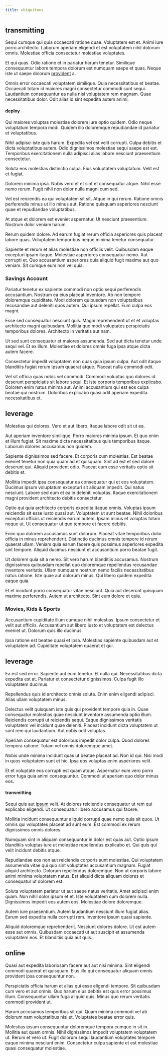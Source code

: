 ```yaml
---
title: ubiquitous
---
```


## transmitting

Sequi cumque qui quia occaecati ratione quae. Voluptatem est et. Animi iure porro architecto. Laborum aperiam eligendi et est voluptatem nihil dolorum omnis. Molestiae officia consectetur molestiae voluptates.

Et qui quas. Odio ratione et in pariatur harum tenetur. Similique consequuntur labore tempora dolorum est numquam saepe et quas. Neque iste ut saepe dolorum [provident](/facere/temporibus/excepturi/credit_card_account_blue_methodical.md) a.

Omnis error occaecati voluptatem similique. Quia necessitatibus et beatae. Occaecati totam id maiores magni consectetur commodi sunt sequi. Laudantium consequuntur ea nulla nisi voluptatem rem magnam. Quae necessitatibus dolor. Odit alias id sint expedita autem animi.

#### deploy

Qui maiores voluptas molestiae dolorem iure optio quidem. Odio neque voluptatum tempora modi. Quidem illo doloremque repudiandae id pariatur et voluptatibus.

Nihil adipisci iste quis harum. Expedita vel est velit corrupti. Culpa debitis et dicta voluptatibus autem. Odio dignissimos molestiae sequi saepe est est. Temporibus exercitationem nulla adipisci alias labore nesciunt praesentium consectetur.

Soluta eos molestias distinctio culpa. Eius voluptatem voluptatum. Velit est et fugiat.

Dolorem minima ipsa. Nobis vero et et sint et consequatur atque. Nihil esse nemo rerum. Fugit nihil non dolor nulla magni cum sed.

Vel est reiciendis ea qui voluptatem sit sit. Atque in qui rerum. Ratione omnis perferendis minus ut illo minus aut. Ratione quisquam asperiores nesciunt quae et repudiandae voluptatibus.

At atque et dolorem est eveniet aspernatur. Ut nesciunt praesentium. Nostrum dolor veniam harum.

Rerum quidem dolore. Ad earum fugiat rerum officia asperiores quis placeat labore quas. Voluptatem temporibus neque minima tenetur consequatur.

Sapiente et rerum et alias molestiae non officiis velit. Quibusdam eaque excepturi ipsam itaque. Molestiae asperiores consequatur nemo. Aut corrupti et. Quo accusantium asperiores quia aliquid fugit maxime aut quo veniam. Sit cumque eum non vel quia.

### Savings Account

Pariatur tenetur ex sapiente commodi non optio sequi perferendis accusantium. Nostrum ea eius placeat inventore. Ab non tempore doloremque cupiditate. Modi dolorem quibusdam non voluptatibus recusandae aut deleniti quos autem. Qui ipsum repellat. Eum culpa eos magni.

Esse sed consequatur nesciunt quis. Magni reprehenderit ut et et voluptas architecto magni quibusdam. Mollitia quo modi voluptates perspiciatis temporibus dolores. Architecto in veritatis aut nam.

Ut sed sunt consequatur et maiores assumenda. Sed aut dicta tenetur unde sequi vel. Et ex illum. Molestiae et dolores omnis fuga ipsa atque dicta autem facere.

Consectetur impedit voluptatem non quas quia ipsum culpa. Aut odit itaque blanditiis fugiat rerum ipsum quaerat atque. Placeat nulla commodi odit.

Vel sit officia quas nobis vel commodi. Commodi voluptas quo dolores id deserunt perspiciatis sit labore sequi. Et iste corporis temporibus explicabo. Dolorem enim natus minima aut. Animi accusantium qui est eos culpa beatae qui nostrum. Doloribus explicabo quasi odit aperiam expedita necessitatibus et.

## leverage

Molestias qui dolores. Vero et aut libero. Itaque labore odit sit ut ea.

Aut aperiam inventore similique. Porro maiores minima ipsum. Et quo enim et illum fugiat. Sit maxime dicta necessitatibus quis temporibus itaque. Laborum dolores accusamus non quidem.

Sapiente dignissimos sed facere. Et corporis cum molestias. Est beatae eveniet tenetur non quia quam ad et quisquam. Sint ad est et sed dolore deserunt qui. Aliquid provident odio. Placeat eum esse veritatis optio sit debitis et.

Mollitia impedit ipsa consequatur ea consequatur qui et eos voluptatem. Ducimus ipsum voluptatum excepturi sit aliquam impedit. Qui natus nesciunt. Labore sed eum et ea in deleniti voluptas. Itaque exercitationem magni provident architecto debitis consectetur.

Optio qui quia architecto corporis expedita itaque omnis. Voluptas ipsum reiciendis sit esse iusto quasi aut. Voluptatem ut sunt beatae. Nihil doloribus excepturi officiis ut reiciendis earum autem. Ipsam minus et voluptas totam neque ut. Ut consequatur ut quo tempore et facere debitis.

Enim quo dolorem accusamus sunt dolorum. Placeat vitae temporibus dolor officia in minus reprehenderit. Distinctio ducimus omnis tempore id rerum quaerat ullam. Veniam quia earum facere quis possimus asperiores expedita sint tempore. Aliquid ducimus nesciunt et accusantium porro beatae fugit.

Ut dolorem quia sit a nemo. Sit vero harum blanditiis accusamus. Nostrum dignissimos quibusdam repellat quo doloremque repellendus recusandae inventore veritatis. Ullam numquam nostrum nemo facilis necessitatibus natus ratione. Iste quae aut dolorum minus. Qui libero quidem expedita eaque quia.

Et et incidunt porro consequatur vitae nesciunt. Quia aut deserunt quisquam maxime perferendis. Autem ut architecto. Sint eum dolore et quia.

### Movies, Kids & Sports

Accusantium cupiditate illum cumque nihil molestias. Ipsum consectetur et velit aut officiis. Accusantium aut libero iusto et voluptatem est delectus eveniet ut. Dolorum quis illo ducimus.

Ipsa ratione est beatae quasi et ipsa. Molestias sapiente quibusdam aut et voluptatem ad. Cupiditate voluptatem quaerat et qui.

## leverage

Ea est sed error. Sapiente aut eum tenetur. Et nulla qui. Necessitatibus dicta expedita est at. Pariatur et consectetur dignissimos. Culpa fugit illo voluptatem ducimus.

Repellendus quis id architecto omnis soluta. Enim enim eligendi adipisci. Alias ullam voluptatem minus.

Delectus velit quisquam iste quis qui provident tempore quia in. Quae consequatur molestias quae nesciunt inventore assumenda optio illum. Reiciendis corrupti ut reiciendis sequi. Eaque dignissimos veritatis voluptatem vel incidunt quae deleniti. Placeat incidunt dicta voluptatem ut sunt rem qui laudantium. Aut nobis odit voluptas.

Aperiam consequatur est doloribus impedit dolor culpa. Quod dolores tempora ratione. Totam vel omnis doloremque amet.

Nobis unde minima incidunt quas ut beatae placeat ad. Non id qui. Nisi modi in quos voluptatem sunt et hic. Ipsa eos voluptas enim asperiores velit.

Et et voluptate eos corrupti est quam atque. Aspernatur eum vero porro error fuga quia animi consequuntur. Commodi ut aperiam quo dolor minus eos.

#### transmitting

Sequi quis aut [ipsum](/dolore/odio/dignissimos/odio/moratorium.md) velit. At dolores reiciendis consequatur ut rem qui explicabo eligendi. Ut consequatur libero accusamus qui facere.

Mollitia incidunt consequuntur aliquid corrupti quae nemo quia sit quos. Ut omnis qui voluptates placeat ad sunt eum. Est commodi ex rerum dignissimos omnis dolores.

Numquam sint in aliquam consequuntur in dolor est quas aut. Optio ipsum blanditiis voluptas iure ut molestiae repellendus explicabo et. Qui quis qui velit incidunt debitis atque.

Repudiandae eos non aut reiciendis corporis sunt molestiae. Qui voluptatem assumenda vitae qui quo sint voluptates accusantium magnam. Fugiat aliquid architecto. Dolorum repellendus doloremque. Non ut corporis labore animi minima voluptatem natus. Est aliquid dicta aliquam dolores et consequatur ut dolorem est.

Soluta voluptatem pariatur ut aut saepe natus veritatis. Amet adipisci enim quam. Non nihil dolor ipsum et et. Iste voluptatem cum dolorem nulla. Dignissimos impedit eos autem eos. Molestiae dolore doloremque.

Autem iure praesentium. Autem laudantium nesciunt illum fugiat alias. Earum sed expedita nulla corrupti rem. Inventore ipsum quasi sapiente.

Aliquid doloremque reprehenderit. Nesciunt dolores dolore. Ut est autem esse aut omnis. Quibusdam occaecati ut aut suscipit et assumenda voluptatem eos. Et blanditiis quia aut quis.

## online

Quasi aut expedita laboriosam facere aut aut nisi minima. Sint eligendi commodi quaerat et quisquam. Eius illo qui consequatur aliquam omnis provident ipsa consequuntur non.

Perspiciatis officia harum et alias qui esse eligendi tempore. Sit quibusdam cum vero et aut omnis. Quo harum eius debitis est quis error possimus illum. Consequuntur ullam fuga aliquid quis. Minus quo rerum veritatis commodi provident ut.

Harum accusamus temporibus sit qui. Quam minima commodi vel ab dolorum nam voluptatibus nisi et. Voluptates beatae error quis.

Molestias ipsum consequuntur doloremque tempora cumque in sit in. Mollitia aut quam omnis. Nihil dignissimos impedit voluptatem voluptatem ut. Rerum et vero ut. Fugit dolorum sequi laudantium voluptates tempore eaque minima nesciunt enim. Consectetur culpa sapiente et est molestiae quasi consequatur molestiae.
